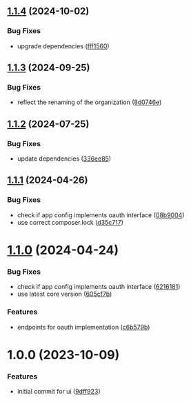 ## [1.1.4](https://github.com/bespin-studios/byteshard-ui/compare/v1.1.3...v1.1.4) (2024-10-02)


### Bug Fixes

* upgrade dependencies ([fff1560](https://github.com/bespin-studios/byteshard-ui/commit/fff1560f52ab240ea768c0b54dc7af48c585659e))

## [1.1.3](https://github.com/bespin-studios/byteshard-ui/compare/v1.1.2...v1.1.3) (2024-09-25)


### Bug Fixes

* reflect the renaming of the organization ([8d0746e](https://github.com/bespin-studios/byteshard-ui/commit/8d0746e19330c1ef518cdb79d1ad516bd6d47b66))

## [1.1.2](https://github.com/byteshard/ui/compare/v1.1.1...v1.1.2) (2024-07-25)


### Bug Fixes

* update dependencies ([336ee85](https://github.com/byteshard/ui/commit/336ee85909c3b813cd8bbdeb48b6888ed28c640e))

## [1.1.1](https://github.com/byteshard/ui/compare/v1.1.0...v1.1.1) (2024-04-26)


### Bug Fixes

* check if app config implements oauth interface ([08b9004](https://github.com/byteshard/ui/commit/08b90047c09c415397972e3de2dce0338ecac156))
* use correct composer.lock ([d35c717](https://github.com/byteshard/ui/commit/d35c7173e3dee50e1ed40a0c80cc7a078f13c125))

# [1.1.0](https://github.com/byteshard/ui/compare/v1.0.0...v1.1.0) (2024-04-24)


### Bug Fixes

* check if app config implements oauth interface ([6216181](https://github.com/byteshard/ui/commit/6216181f4df51f0f2b704de6bb01625b43d373df))
* use latest core version ([605cf7b](https://github.com/byteshard/ui/commit/605cf7bf5ecd532853d3d96d80ad2373ed56cbbb))


### Features

* endpoints for oauth implementation ([c6b579b](https://github.com/byteshard/ui/commit/c6b579b79cf4ed2ace9ede24b21a5d287d89ccb0))

# 1.0.0 (2023-10-09)


### Features

* initial commit for ui ([9dff923](https://github.com/byteshard/ui/commit/9dff9238e5bd45796733ff515d261cdb2cd54953))
